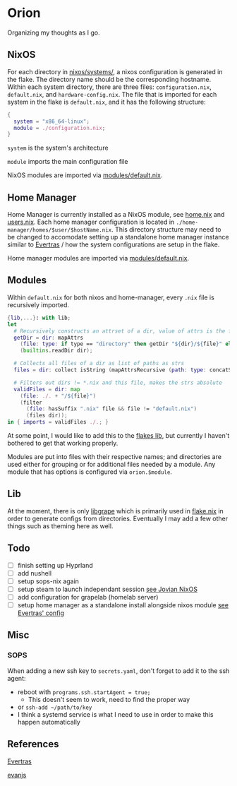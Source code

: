 # Orion

Organizing my thoughts as I go.

## NixOS

For each directory in [nixos/systems/](./nixos/systems), a nixos configuration is generated in the flake. The directory name should be the corresponding hostname. Within each system directory, there are three files: `configuration.nix`, `default.nix`, and `hardware-config.nix`. The file that is imported for each system in the flake is `default.nix`, and it has the following structure:

```nix
{
  system = "x86_64-linux";
  module = ./configuration.nix;
}
```

`system` is the system's architecture

`module` imports the main configuration file

NixOS modules are imported via [modules/default.nix](./nixos/modules/default.nix).

## Home Manager

Home Manager is currently installed as a NixOS module, see [home.nix](./nixos/modules/home.nix) and [users.nix](./nixos/modules/users.nix). Each home manager configuration is located in `./home-manager/homes/$user/$hostName.nix`. This directory structure may need to be changed to accomodate setting up a standalone home manager instance similar to [Evertras](https://github.com/Evertras/nix-systems) / how the system configurations are setup in the flake.

Home manager modules are imported via [modules/default.nix](./home-manager/modules/default.nix).

## Modules

Within `default.nix` for both nixos and home-manager, every `.nix` file is recursively imported.

```nix
{lib,...}: with lib;
let
  # Recursively constructs an attrset of a dir, value of attrs is the filetype
  getDir = dir: mapAttrs
    (file: type: if type == "directory" then getDir "${dir}/${file}" else type)
    (builtins.readDir dir);

  # Collects all files of a dir as list of paths as strs
  files = dir: collect isString (mapAttrsRecursive (path: type: concatStringsSep "/" path) (getDir dir));

  # Filters out dirs != *.nix and this file, makes the strs absolute
  validFiles = dir: map
    (file: ./. + "/${file}")
    (filter
      (file: hasSuffix ".nix" file && file != "default.nix")
      (files dir));
in { imports = validFiles ./.; }
```

At some point, I would like to add this to the [flakes lib](./lib/grapelib/default.nix), but currently I haven't bothered to get that working properly.

Modules are put into files with their respective names; and directories are used either for grouping or for additional files needed by a module. Any module that has options is configured via `orion.$module`.

## Lib

At the moment, there is only [libgrape](./lib/libgrape/default.nix) which is primarily used in [flake.nix](./flake.nix) in order to generate configs from directories. Eventually I may add a few other things such as theming here as well.

## Todo

- [ ] finish setting up Hyprland
- [ ] add nushell
- [ ] setup sops-nix again
- [ ] setup steam to launch independant session [see Jovian NixOS](https://github.com/Jovian-Experiments/Jovian-NixOS)
- [ ] add configuration for grapelab (homelab server)
- [ ] setup home manager as a standalone install alongside nixos module [see Evertras' config](https://github.com/Evertras/nix-systems)

## Misc

### SOPS

When adding a new ssh key to `secrets.yaml`, don't forget to add it to the ssh agent:

- reboot with `programs.ssh.startAgent = true;`
    - This doesn't seem to work, need to find the proper way
- or `ssh-add ~/path/to/key`
- I think a systemd service is what I need to use in order to make this happen automatically

## References

[Evertras](https://github.com/Evertras/nix-systems)

[evanjs](https://github.com/evanjs/nixos_cfg)
